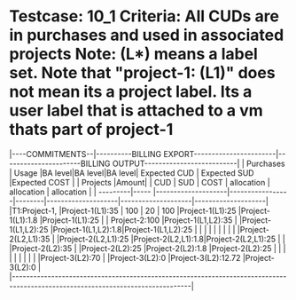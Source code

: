 Testcase: 10_1
Criteria: All CUDs are in purchases and used in associated projects
Note: (L*) means a label set. Note that "project-1: (L1)" does not mean its a project label. 
Its a user label that is attached to a vm thats part of project-1
========


|----COMMITMENTS--|----------BILLING EXPORT-----------------------|----------------------BILLING OUTPUT--------------------------|
|     Purchases   |     Usage          |BA level|BA level|BA level| Expected CUD       |  Expected SUD      |Expected COST       |
| Projects |Amount|                    |  CUD   |  SUD   |  COST  |  allocation        |   allocation       | allocation         |
| ---------|----- |--------------------|-----------------|--------|--------------------|--------------------|--------------------|
|T1:Project-1,    |Project-1(L1):35    |   100  |  20    |  100   |Project-1(L1):25    |Project-1(L1):1.8   |Project-1(L1):25    |
|   Project-2:100 |Project-1(L1,L2):35 |                          |Project-1(L1,L2):25 |Project-1(L1,L2):1.8|Project-1(L1,L2):25 |
|                 |                    |                          |                    |                    |                    |
|                 |Project-2(L2,L1):35 |                          |Project-2(L2,L1):25 |Project-2(L2,L1):1.8|Project-2(L2,L1):25 |
|                 |Project-2(L2):35    |                          |Project-2(L2):25    |Project-2(L2):1.8   |Project-2(L2):25    |
|                 |                    |                          |                    |                    |                    |
|                 |Project-3(L2):70    |                          |Project-3(L2):0     |Project-3(L2):12.72 |Project-3(L2):0     |    
|--------------------------------------------------------------------------------------------------------------------------------|

